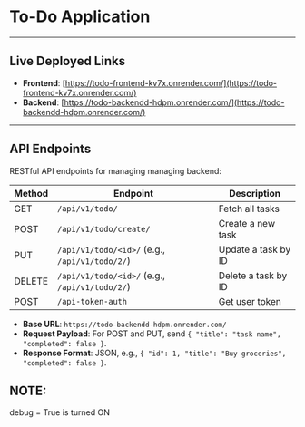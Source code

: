 # To-Do Application

---

## Live Deployed Links
- **Frontend**: [https://todo-frontend-kv7x.onrender.com/](https://todo-frontend-kv7x.onrender.com/)
- **Backend**: [https://todo-backendd-hdpm.onrender.com/](https://todo-backendd-hdpm.onrender.com/)

---

## API Endpoints
RESTful API endpoints for managing managing backend:

| Method | Endpoint                                      | Description                |
|--------|----------------------------------------------|----------------------------|
| GET    | `/api/v1/todo/`                            | Fetch all tasks            |
| POST   | `/api/v1/todo/create/`                     | Create a new task          |
| PUT    | `/api/v1/todo/<id>/` (e.g., `/api/v1/todo/2/`) | Update a task by ID        |
| DELETE | `/api/v1/todo/<id>/` (e.g., `/api/v1/todo/2/`) | Delete a task by ID        |
| POST    | `/api-token-auth`                             | Get user token              |

- **Base URL**: `https://todo-backendd-hdpm.onrender.com/`
- **Request Payload**: For POST and PUT, send `{ "title": "task name", "completed": false }`.
- **Response Format**: JSON, e.g., `{ "id": 1, "title": "Buy groceries", "completed": false }`.


## NOTE:
 debug = True is turned ON 